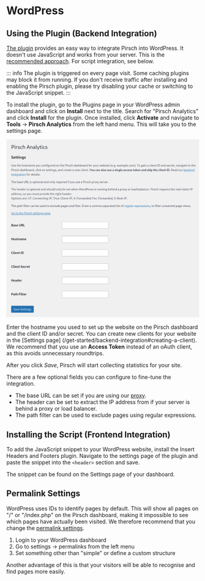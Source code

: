 # WordPress

## Using the Plugin (Backend Integration)

[The plugin](https://wordpress.org/plugins/pirsch-analytics/#description) provides an easy way to integrate Pirsch into WordPress. It doesn't use JavaScript and works from your server. This is the [recommended approach](/get-started/backend-integration). For script integration, see below.

::: info
The plugin is triggered on every page visit. Some caching plugins may block it from running. If you don't receive traffic after installing and enabling the Pirsch plugin, please try disabling your cache or switching to the JavaScript snippet.
:::

To install the plugin, go to the Plugins page in your WordPress admin dashboard and click on **Install** next to the title. Search for "Pirsch Analytics" and click **Install** for the plugin. Once installed, click **Activate** and navigate to **Tools** -> **Pirsch Analytics** from the left hand menu. This will take you to the settings page.

![WordPress Plugin](../static/integrations/wordpress.png)

Enter the hostname you used to set up the website on the Pirsch dashboard and the client ID and/or secret. You can create new clients for your website in the [Settings page] (/get-started/backend-integration#creating-a-client). We recommend that you use an **Access Token** instead of an oAuth client, as this avoids unnecessary roundtrips.

After you click *Save*, Pirsch will start collecting statistics for your site.

There are a few optional fields you can configure to fine-tune the integration.

* The base URL can be set if you are using our [proxy](/get-started/proxy).
* The header can be set to extract the IP address from if your server is behind a proxy or load balancer.
* The path filter can be used to exclude pages using regular expressions.

## Installing the Script (Frontend Integration)

To add the JavaScript snippet to your WordPress website, install the Insert Headers and Footers plugin. Navigate to the settings page of the plugin and paste the snippet into the `<header>` section and save.

The snippet can be found on the Settings page of your dashboard.

## Permalink Settings

WordPress uses IDs to identify pages by default. This will show all pages on "/" or "/index.php" on the Pirsch dashboard, making it impossible to see which pages have actually been visited. We therefore recommend that you change the [permalink settings](https://wordpress.org/support/article/settings-permalinks-screen/).

1. Login to your WordPress dashboard
2. Go to settings -> permalinks from the left menu
3. Set something other than "simple" or define a custom structure

Another advantage of this is that your visitors will be able to recognise and find pages more easily.
